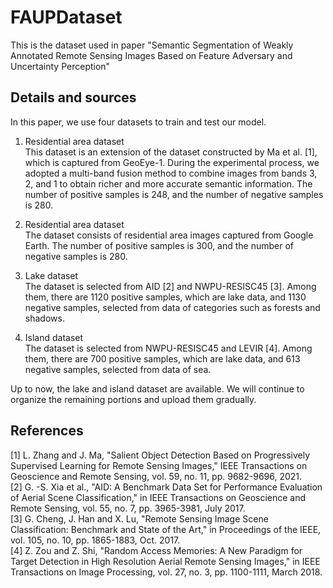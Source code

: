 # FAUPDataset

This is the dataset used in paper "Semantic Segmentation of Weakly Annotated Remote Sensing Images Based on Feature Adversary and Uncertainty Perception"

## Details and sources

In this paper, we use four datasets to train and test our model. 

1. Residential area dataset  
This dataset is an extension of the dataset constructed by Ma et al. [1], which is captured from GeoEye-1. During the experimental process, we adopted a multi-band fusion method to combine images from bands 3, 2, and 1 to obtain richer and more accurate semantic information. The number of positive samples is 248, and the number of negative samples is 280.

2. Residential area dataset  
The dataset consists of residential area images captured from Google Earth. The number of positive samples is 300, and the number of negative samples is 280.

3. Lake dataset  
The dataset is selected from AID [2] and NWPU-RESISC45 [3]. Among them, there are 1120 positive samples, which are lake data, and 1130 negative samples, selected from data of categories such as forests and shadows.

4. Island dataset  
The dataset is selected from NWPU-RESISC45 and LEVIR [4]. Among them, there are 700 positive samples, which are lake data, and 613 negative samples, selected from data of sea.

Up to now, the lake and island dataset are available. We will continue to organize the remaining portions and upload them gradually.

## References

[1] L. Zhang and J. Ma, "Salient Object Detection Based on Progressively Supervised Learning for Remote Sensing Images," IEEE Transactions on Geoscience and Remote Sensing, vol. 59, no. 11, pp. 9682-9696, 2021.  
[2] G. -S. Xia et al., "AID: A Benchmark Data Set for Performance Evaluation of Aerial Scene Classification," in IEEE Transactions on Geoscience and Remote Sensing, vol. 55, no. 7, pp. 3965-3981, July 2017.  
[3] G. Cheng, J. Han and X. Lu, "Remote Sensing Image Scene Classification: Benchmark and State of the Art," in Proceedings of the IEEE, vol. 105, no. 10, pp. 1865-1883, Oct. 2017.  
[4] Z. Zou and Z. Shi, "Random Access Memories: A New Paradigm for Target Detection in High Resolution Aerial Remote Sensing Images," in IEEE Transactions on Image Processing, vol. 27, no. 3, pp. 1100-1111, March 2018.

